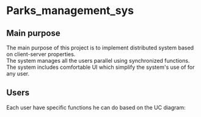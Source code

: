 # Parks_management_sys
## Main purpose
The main purpose of this project is to implement distributed system based on client-server properties.<br /> 
The system manages all the users parallel using synchronized functions.<br />
The system includes comfortable UI which simplify the system's use of for any user.

## Users
Each user have specific functions he can do based on the UC diagram:<br />
